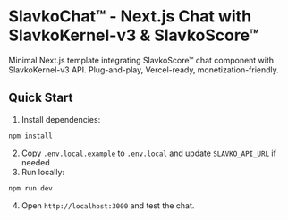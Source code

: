 # SlavkoChat™ - Next.js Chat with SlavkoKernel-v3 & SlavkoScore™

Minimal Next.js template integrating SlavkoScore™ chat component with SlavkoKernel-v3 API.
Plug-and-play, Vercel-ready, monetization-friendly.

## Quick Start

1. Install dependencies:
```bash
npm install
```
2. Copy `.env.local.example` to `.env.local` and update `SLAVKO_API_URL` if needed
3. Run locally:
```bash
npm run dev
```
4. Open `http://localhost:3000` and test the chat.
